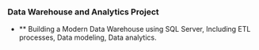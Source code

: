 ### Data Warehouse and Analytics Project
- ** Building a Modern Data Warehouse using SQL Server, Including ETL processes, Data modeling, Data analytics.
